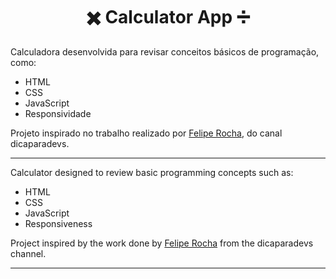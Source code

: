 <h1 align="center">✖️ Calculator App ➗</h1>
Calculadora desenvolvida para revisar conceitos básicos de programação, como:

- HTML
- CSS
- JavaScript
- Responsividade

Projeto inspirado no trabalho realizado por [Felipe Rocha](https://github.com/felipemotarocha/calculadora-dicasparadevs), do canal dicaparadevs.

--------------------------------------------

Calculator designed to review basic programming concepts such as:

- HTML
- CSS
- JavaScript
- Responsiveness

Project inspired by the work done by [Felipe Rocha](https://github.com/felipemotarocha/calculadora-dicasparadevs) from the dicaparadevs channel.

---------------------------------------------

